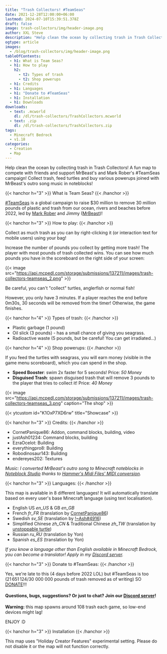 ```yaml
---
title: "Trash Collectors! #TeamSeas"
date: 2021-12-28T12:00:00+06:00
lastmod: 2024-07-10T15:39:51.378Z
draft: false
image: trash-collectors/img/header-image.png
author: XXL Steve
description: "Help clean the ocean by collecting trash in Trash Collectors! A fun map to compete with friends and support MrBeast's and Mark Rober's #TeamSeas campaign! Collect trash, feed turtles and buy various powerups joined with MrBeast's outro song music in noteblocks!"
ogtype: article
images:
  - /blog/trash-collectors/img/header-image.png
tableOfContents:
  - h1: What is Team Seas?
  - h1: How to play
    h2:
      - t2: Types of trash
      - t2: Shop powerups
  - h1: Credits
  - h1: Languages
  - h1: "Donate to #TeamSeas"
  - h1: Installation
  - h1: Downloads
downloads:
  - text: .mcworld
    dl: /dl/trash-collectors/TrashCollectors.mcworld
  - text: .zip
    dl: /dl/trash-collectors/TrashCollectors.zip
tags:
  - Minecraft Bedrock
  - v1.18
categories:
  - Creation
  - Map
---
```


Help clean the ocean by collecting trash in Trash Collectors! A fun map to compete with friends and support MrBeast's and Mark Rober's #TeamSeas campaign! Collect trash, feed turtles and buy various powerups joined with MrBeast's outro song music in noteblocks!

{{< hanchor h="3" >}}
What is Team Seas?
{{< /hanchor >}}

[#TeamSeas](https://teamseas.org/) is a global campaign to raise $30 million to remove 30 million pounds of plastic and trash from our ocean, rivers and beaches before 2022, led by [Mark Rober](https://www.youtube.com/c/MarkRober/) and Jimmy ([MrBeast](https://www.youtube.com/c/MrBeast6000))!

{{< hanchor h="3" >}}
How to play:
{{< /hanchor >}}

Collect as much trash as you can by right-clicking it (or interaction text for mobile users) using your bag!

Increase the number of pounds you collect by getting more trash! The player with most pounds of trash collected wins. You can see how much pounds you have in the scoreboard on the right side of your screen:

{{< image src="https://api.mcpedl.com/storage/submissions/137211/images/trash-collectors-teamseas_2.png"  >}}

Be careful, you can't "collect" turtles, anglerfish or normal fish!

However, you only have 3 minutes. If a player reaches the end before 0m30s, 30 seconds will be removed from the timer! Otherwise, the game finishes.

{{< hanchor h="4" >}}
Types of trash:
{{< /hanchor >}}

- Plastic garbage (1 pound)
- Oil slick (3 pounds) - has a small chance of giving you seagrass. 
- Radioactive waste (5 pounds, but be careful! You can get irradiated...)

{{< hanchor h="4" >}}
Shop powerups:
{{< /hanchor >}}

If you feed the turtles with seagrass, you will earn money (visible in the game menu scoreboard), which you can spend in the shop.

- **Speed Booster**: swim 2x faster for 5 seconds! Price: *50 Money*
- **Disguised Trash**: spawn disguised trash that will remove 3 pounds to the player that tries to collect it! Price: *40 Money*

{{< image src="https://api.mcpedl.com/storage/submissions/137211/images/trash-collectors-teamseas_3.png" caption="The shop"  >}}

{{< ytcustom id="K1OxP7XD6rw" title="Showcase" >}}

{{< hanchor h="3" >}}
Credits:
{{< /hanchor >}}

- CornetPanique86: Addon, command blocks, building, video
- justAsh01234: Command blocks, building
- EzraOcelot: Building
- everythingpro8: Building
- Robodinosaur143: Building
- endereyes202: Textures

*Music: I converted MrBeast's outro song to Minecraft noteblocks in [Noteblock Studio](https://opennbs.org/) thanks to [Hammer's Midi Files' MIDI conversion](https://youtube.com/embed//7fFYWyyUVho).*

{{< hanchor h="3" >}}
Languages:
{{< /hanchor >}}

This map is available in 8 different languages! It will automatically translate based on every user's base Minecraft language (using text localisation).

- English US *en_US* & GB *en_GB*
- French *fr_FR* (translation by [CornetPanique86](https://youtube.com/@XXLSteve))
- Swedish *sv_SE* (translation by [!~Ash#4916](https://twitter.com/justAsh01234))
- Simplified Chinese *zh_CN* & Traditional Chinese *zh_TW* (translation by [unstoppable turtle](https://www.youtube.com/channel/UC8JRmk4F0U2tjR9N6b8pUjg))
- Russian *ru_RU* (translation by Yon)
- Spanish *es_ES* (translation by Yon)

*If you know a language other than English available in Minecraft Bedrock, you can become a translator! Apply in my [Discord server](https://discord.gg/dJJyryc).*

{{< hanchor h="3" >}}
Donate to #TeamSeas:
{{< /hanchor >}}

Yes, we're late to this (4 days before 2022 LOL) but #TeamSeas is too (21 651 124/30 000 000 pounds of trash removed as of writing) SO [DONATE](https://teamseas.org)!!!


#### Questions, bugs, suggestions? Or just to chat? Join our [Discord server](https://discord.gg/dJJyryc)!

**Warning:** this map spawns around 108 trash each game, so low-end devices might lag!

ENJOY :D

{{< hanchor h="3" >}}
Installation
{{< /hanchor >}}

This map uses "Holiday Creator Features" experimental setting. Please do not disable it or the map will not function correctly.
